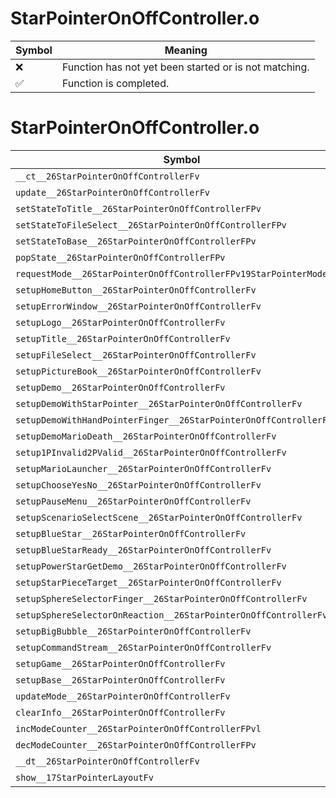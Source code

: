 # StarPointerOnOffController.o
| Symbol | Meaning 
| ------------- | ------------- 
| :x: | Function has not yet been started or is not matching. 
| :white_check_mark: | Function is completed. 


# StarPointerOnOffController.o
| Symbol | Decompiled? |
| ------------- | ------------- |
| `__ct__26StarPointerOnOffControllerFv` | :x: |
| `update__26StarPointerOnOffControllerFv` | :x: |
| `setStateToTitle__26StarPointerOnOffControllerFPv` | :x: |
| `setStateToFileSelect__26StarPointerOnOffControllerFPv` | :x: |
| `setStateToBase__26StarPointerOnOffControllerFPv` | :x: |
| `popState__26StarPointerOnOffControllerFPv` | :x: |
| `requestMode__26StarPointerOnOffControllerFPv19StarPointerModeEnum` | :x: |
| `setupHomeButton__26StarPointerOnOffControllerFv` | :x: |
| `setupErrorWindow__26StarPointerOnOffControllerFv` | :x: |
| `setupLogo__26StarPointerOnOffControllerFv` | :x: |
| `setupTitle__26StarPointerOnOffControllerFv` | :x: |
| `setupFileSelect__26StarPointerOnOffControllerFv` | :x: |
| `setupPictureBook__26StarPointerOnOffControllerFv` | :x: |
| `setupDemo__26StarPointerOnOffControllerFv` | :x: |
| `setupDemoWithStarPointer__26StarPointerOnOffControllerFv` | :x: |
| `setupDemoWithHandPointerFinger__26StarPointerOnOffControllerFv` | :x: |
| `setupDemoMarioDeath__26StarPointerOnOffControllerFv` | :x: |
| `setup1PInvalid2PValid__26StarPointerOnOffControllerFv` | :x: |
| `setupMarioLauncher__26StarPointerOnOffControllerFv` | :x: |
| `setupChooseYesNo__26StarPointerOnOffControllerFv` | :x: |
| `setupPauseMenu__26StarPointerOnOffControllerFv` | :x: |
| `setupScenarioSelectScene__26StarPointerOnOffControllerFv` | :x: |
| `setupBlueStar__26StarPointerOnOffControllerFv` | :x: |
| `setupBlueStarReady__26StarPointerOnOffControllerFv` | :x: |
| `setupPowerStarGetDemo__26StarPointerOnOffControllerFv` | :x: |
| `setupStarPieceTarget__26StarPointerOnOffControllerFv` | :x: |
| `setupSphereSelectorFinger__26StarPointerOnOffControllerFv` | :x: |
| `setupSphereSelectorOnReaction__26StarPointerOnOffControllerFv` | :x: |
| `setupBigBubble__26StarPointerOnOffControllerFv` | :x: |
| `setupCommandStream__26StarPointerOnOffControllerFv` | :x: |
| `setupGame__26StarPointerOnOffControllerFv` | :x: |
| `setupBase__26StarPointerOnOffControllerFv` | :x: |
| `updateMode__26StarPointerOnOffControllerFv` | :x: |
| `clearInfo__26StarPointerOnOffControllerFv` | :x: |
| `incModeCounter__26StarPointerOnOffControllerFPvl` | :x: |
| `decModeCounter__26StarPointerOnOffControllerFPv` | :x: |
| `__dt__26StarPointerOnOffControllerFv` | :x: |
| `show__17StarPointerLayoutFv` | :x: |
